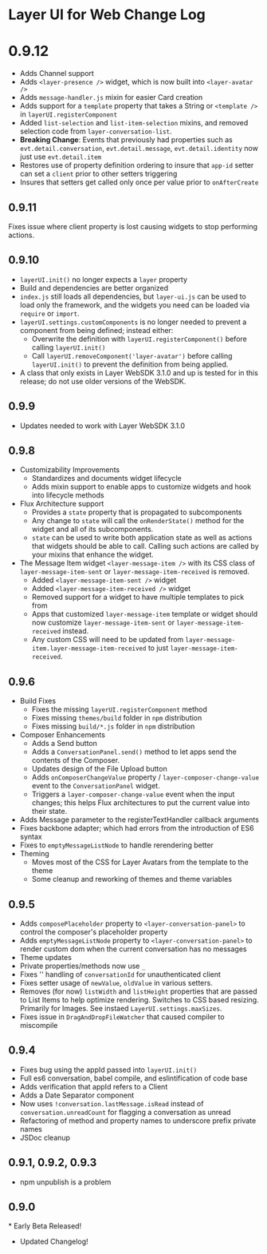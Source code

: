 # Layer UI for Web Change Log

# 0.9.12

* Adds Channel support
* Adds `<layer-presence />` widget, which is now built into `<layer-avatar />`
* Adds `message-handler.js` mixin for easier Card creation
* Adds support for a `template` property that takes a String or `<template />` in `layerUI.registerComponent`
* Added `list-selection` and `list-item-selection` mixins, and removed selection code from `layer-conversation-list`.
* **Breaking Change**: Events that previously had properties such as `evt.detail.conversation`, `evt.detail.message`, `evt.detail.identity`
  now just use `evt.detail.item`
* Restores use of property definition ordering to insure that `app-id` setter can set a `client` prior to other setters triggering
* Insures that setters get called only once per value prior to `onAfterCreate`

## 0.9.11

Fixes issue where client property is lost causing widgets to stop performing actions.

## 0.9.10

* `layerUI.init()` no longer expects a `layer` property
* Build and dependencies are better organized
* `index.js` still loads all dependencies, but `layer-ui.js` can be used to load
   only the framework, and the widgets you need can be loaded via `require` or `import`.
* `layerUI.settings.customComponents` is no longer needed to prevent a component from being defined; instead either:
  * Overwrite the definition with `layerUI.registerComponent()` before calling `layerUI.init()`
  * Call `layerUI.removeComponent('layer-avatar')` before calling `layerUI.init()` to prevent the definition from being applied.
* A class that only exists in Layer WebSDK 3.1.0 and up is tested for in this release; do not use older versions of the WebSDK.

## 0.9.9

* Updates needed to work with Layer WebSDK 3.1.0

## 0.9.8

* Customizability Improvements
  * Standardizes and documents widget lifecycle
  * Adds mixin support to enable apps to customize widgets and hook into lifecycle methods
* Flux Architecture support
  * Provides a `state` property that is propagated to subcomponents
  * Any change to `state` will call the `onRenderState()` method for the widget and all of its subcomponents.
  * `state` can be used to write both application state as well as actions that widgets should be able to call.  Calling such actions are called by your mixins that enhance the widget.
* The Message Item widget `<layer-message-item />` with its CSS class of `layer-message-item-sent` or `layer-message-item-received` is removed.
  * Added `<layer-message-item-sent />` widget
  * Added `<layer-message-item-received />` widget
  * Removed support for a widget to have multiple templates to pick from
  * Apps that customized `layer-message-item` template or widget should now customize `layer-message-item-sent` or `layer-message-item-received` instead.
  * Any custom CSS will need to be updated from `layer-message-item.layer-message-item-received` to just `layer-message-item-received`.


## 0.9.6

* Build Fixes
  * Fixes the missing `layerUI.registerComponent` method
  * Fixes missing `themes/build` folder in `npm` distribution
  * Fixes missing `build/*.js` folder in `npm` distribution
* Composer Enhancements
  * Adds a Send button
  * Adds a `ConversationPanel.send()` method to let apps send the contents of the Composer.
  * Updates design of the File Upload button
  * Adds `onComposerChangeValue` property / `layer-composer-change-value` event to the `ConversationPanel` widget.
  * Triggers a `layer-composer-change-value` event when the input changes; this helps Flux architectures to put the current value into their state.
* Adds Message parameter to the registerTextHandler callback arguments
* Fixes backbone adapter; which had errors from the introduction of ES6 syntax
* Fixes to `emptyMessageListNode` to handle rerendering better
* Theming
  * Moves most of the CSS for Layer Avatars from the template to the theme
  * Some cleanup and reworking of themes and theme variables

## 0.9.5

* Adds `composePlaceholder` property to `<layer-conversation-panel>` to control the composer's placeholder property
* Adds `emptyMessageListNode` property to `<layer-conversation-panel>` to render custom dom when the current conversation has no messages
* Theme updates
* Private properties/methods now use `_`
* Fixes '<layer-conversation-panel/>' handling of `conversationId` for unauthenticated client
* Fixes setter usage of `newValue`, `oldValue` in various setters.
* Removes (for now) `listWidth` and `listHeight` properties that are passed to List Items to help optimize rendering.
  Switches to CSS based resizing.  Primarily for Images.  See instaed `LayerUI.settings.maxSizes`.
* Fixes issue in `DragAndDropFileWatcher` that caused compiler to miscompile

## 0.9.4

* Fixes bug using the appId passed into `layerUI.init()`
* Full es6 conversation, babel compile, and eslintification of code base
* Adds verification that appId refers to a Client
* Adds a Date Separator component
* Now uses `!conversation.lastMessage.isRead` instead of `conversation.unreadCount` for flagging a conversation as unread
* Refactoring of method and property names to underscore prefix private names
* JSDoc cleanup

## 0.9.1, 0.9.2, 0.9.3

* npm unpublish is a problem

## 0.9.0

* Early Beta Released!
* Updated Changelog!
